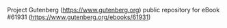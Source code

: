 Project Gutenberg (https://www.gutenberg.org) public repository for eBook #61931 (https://www.gutenberg.org/ebooks/61931)
